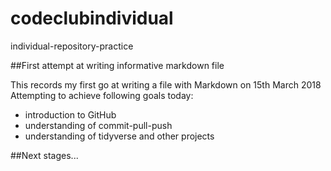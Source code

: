 # codeclubindividual

individual-repository-practice

##First attempt at writing informative markdown file

This records my first go at writing a file with Markdown on 15th March 2018
Attempting to achieve following goals today:
- introduction to GitHub
- understanding of commit-pull-push
- understanding of tidyverse and other projects

##Next stages...

